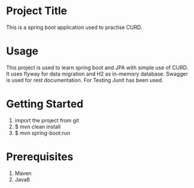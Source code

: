 # Project Title
This is a spring boot application used to practise CURD.

# Usage
This project is used to learn spring boot and JPA with simple use of CURD.
It uses flyway for data migration and H2 as in-memory database.
Swagger is used for rest documentation.
For Testing Junit has been used.

# Getting Started
1. import the project from git
2. $ mvn clean install
3. $ mvn spring-boot:run

# Prerequisites
1. Maven
2. Java8
